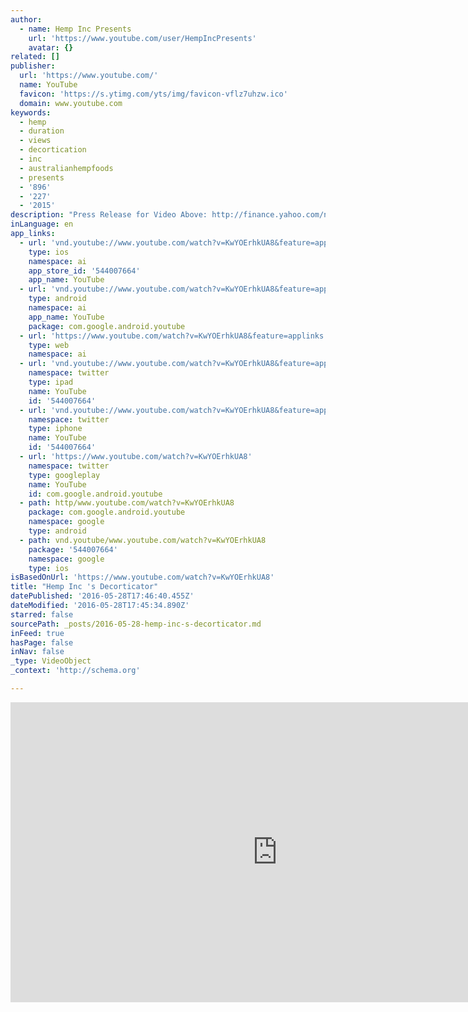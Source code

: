 ```yaml
---
author:
  - name: Hemp Inc Presents
    url: 'https://www.youtube.com/user/HempIncPresents'
    avatar: {}
related: []
publisher:
  url: 'https://www.youtube.com/'
  name: YouTube
  favicon: 'https://s.ytimg.com/yts/img/favicon-vflz7uhzw.ico'
  domain: www.youtube.com
keywords:
  - hemp
  - duration
  - views
  - decortication
  - inc
  - australianhempfoods
  - presents
  - '896'
  - '227'
  - '2015'
description: "Press Release for Video Above: http://finance.yahoo.com/news/hemp-inc-purchases-hemp-decortication-100000356.html Watch: Hemp, Inc.'s CEO interview on Bloomberg TV: https://www.youtube.com/watch?v=bwQDjZXV3lY Corporate Website: http://www.hempinc.com"
inLanguage: en
app_links:
  - url: 'vnd.youtube://www.youtube.com/watch?v=KwYOErhkUA8&feature=applinks'
    type: ios
    namespace: ai
    app_store_id: '544007664'
    app_name: YouTube
  - url: 'vnd.youtube://www.youtube.com/watch?v=KwYOErhkUA8&feature=applinks'
    type: android
    namespace: ai
    app_name: YouTube
    package: com.google.android.youtube
  - url: 'https://www.youtube.com/watch?v=KwYOErhkUA8&feature=applinks'
    type: web
    namespace: ai
  - url: 'vnd.youtube://www.youtube.com/watch?v=KwYOErhkUA8&feature=applinks'
    namespace: twitter
    type: ipad
    name: YouTube
    id: '544007664'
  - url: 'vnd.youtube://www.youtube.com/watch?v=KwYOErhkUA8&feature=applinks'
    namespace: twitter
    type: iphone
    name: YouTube
    id: '544007664'
  - url: 'https://www.youtube.com/watch?v=KwYOErhkUA8'
    namespace: twitter
    type: googleplay
    name: YouTube
    id: com.google.android.youtube
  - path: http/www.youtube.com/watch?v=KwYOErhkUA8
    package: com.google.android.youtube
    namespace: google
    type: android
  - path: vnd.youtube/www.youtube.com/watch?v=KwYOErhkUA8
    package: '544007664'
    namespace: google
    type: ios
isBasedOnUrl: 'https://www.youtube.com/watch?v=KwYOErhkUA8'
title: "Hemp Inc 's Decorticator"
datePublished: '2016-05-28T17:46:40.455Z'
dateModified: '2016-05-28T17:45:34.890Z'
starred: false
sourcePath: _posts/2016-05-28-hemp-inc-s-decorticator.md
inFeed: true
hasPage: false
inNav: false
_type: VideoObject
_context: 'http://schema.org'

---
```

<iframe src="https://cdn.embedly.com/widgets/media.html?src=https%3A%2F%2Fwww.youtube.com%2Fembed%2FKwYOErhkUA8%3Ffeature%3Doembed&amp;url=http%3A%2F%2Fwww.youtube.com%2Fwatch%3Fv%3DKwYOErhkUA8&amp;image=https%3A%2F%2Fi.ytimg.com%2Fvi%2FKwYOErhkUA8%2Fhqdefault.jpg&amp;key=b7d04c9b404c499eba89ee7072e1c4f7&amp;type=text%2Fhtml&amp;schema=youtube" width="854" height="480" scrolling="no" frameborder="0" allowfullscreen="" style=""></iframe>